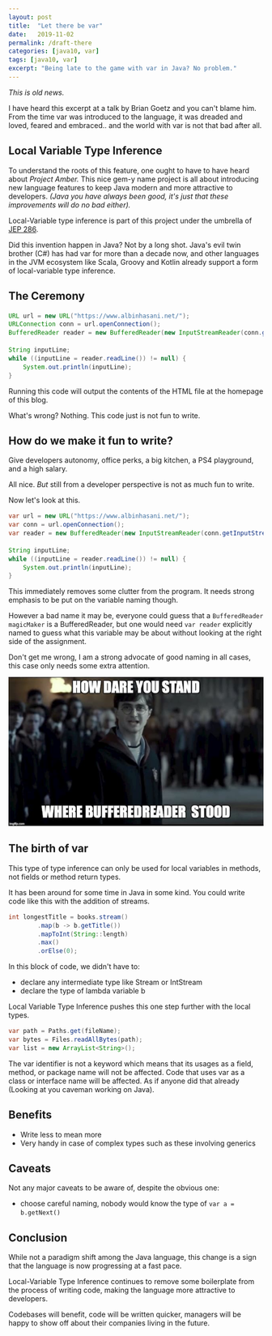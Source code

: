 ```yaml
---
layout: post
title:  "Let there be var"
date:   2019-11-02
permalink: /draft-there
categories: [java10, var]
tags: [java10, var]
excerpt: "Being late to the game with var in Java? No problem."
---
```


*This is old news.*

I have heard this excerpt at a talk by Brian Goetz and you can't blame him. From the time var was introduced to the language, it was dreaded and loved, feared and embraced.. and the world with var is not that bad after all.

## Local Variable Type Inference

To understand the roots of this feature, one ought to have to have heard about *Project Amber.* This nice gem-y name project is all about introducing new language features to keep Java modern and more attractive to developers. *(Java you have always been good, it's just that these improvements will do no bad either).*

Local-Variable type inference is part of this project under the umbrella of [JEP 286](https://openjdk.java.net/jeps/286).

Did this invention happen in Java? Not by a long shot. Java's evil twin brother (C#) has had var for more than a decade now, and other languages in the JVM ecosystem like Scala, Groovy and Kotlin already support a form of local-variable type inference.

## The Ceremony

```java
URL url = new URL("https://www.albinhasani.net/");
URLConnection conn = url.openConnection();
BufferedReader reader = new BufferedReader(new InputStreamReader(conn.getInputStream()));

String inputLine;
while ((inputLine = reader.readLine()) != null) {
    System.out.println(inputLine);
}
```

Running this code will output the contents of the HTML file at the homepage of this blog.

What's wrong? Nothing. This code just is not fun to write.

## How do we make it fun to write?

Give developers autonomy, office perks, a big kitchen, a PS4 playground, and a high salary.

All nice. *But* still from a developer perspective is not as much fun to write.

Now let's look at this.

```java
var url = new URL("https://www.albinhasani.net/");
var conn = url.openConnection();
var reader = new BufferedReader(new InputStreamReader(conn.getInputStream()));

String inputLine;
while ((inputLine = reader.readLine()) != null) {
    System.out.println(inputLine);
}
```

This immediately removes some clutter from the program. It needs strong emphasis to be put on the variable naming though. 

However a bad name it may be, everyone could guess that a `BufferedReader magicMaker` is a BufferedReader, but one would need `var reader` explicitly named to guess what this variable may be about without looking at the right side of the assignment. 

Don't get me wrong, I am a strong advocate of good naming in all cases, this case only needs some extra attention.

![how dare you?](/assets/images/how-dare-you-stand-where-he-stood.jpg)

## The birth of var

This type of type inference can only be used for local variables in methods, not fields or method return types.

It has been around for some time in Java in some kind. You could write code like this with the addition of streams.

```java
int longestTitle = books.stream()
        .map(b -> b.getTitle())
        .mapToInt(String::length)
        .max()
        .orElse(0);
```

In this block of code, we didn't have to:

- declare any intermediate type like Stream<Book> or IntStream
- declare the type of lambda variable b

Local Variable Type Inference pushes this one step further with the local types.

```java
var path = Paths.get(fileName);
var bytes = Files.readAllBytes(path);
var list = new ArrayList<String>();
```

The var identifier is not a keyword which means that its usages as a field, method, or package name will not be affected. Code that uses var as a class or interface name will be affected. As if anyone did that already (Looking at you caveman working on Java).

## Benefits

- Write less to mean more
- Very handy in case of complex types such as these involving generics

## Caveats

Not any major caveats to be aware of, despite the obvious one:

- choose careful naming, nobody would know the type of `var a = b.getNext()`

## Conclusion

While not a paradigm shift among the Java language, this change is a sign that the language is now progressing at a fast pace.

Local-Variable Type Inference continues to remove some boilerplate from the process of writing code, making the language more attractive to developers.

Codebases will benefit, code will be written quicker, managers will be happy to show off about their companies living in the future.
